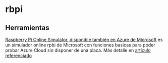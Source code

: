 # rbpi

## Herramientas

[Raspberry Pi Online Simulator, disponible también en Azure de Microsoft](https://azure-samples.github.io/raspberry-pi-web-simulator/) es un simulador online rpbi de Microsoft con funciones basicas para poder probar Azure Cloud sin disponer de una placa. Más detalle en [artículo referenciado](https://descubrearduino.com/raspberry-pi-online-simulator/)
